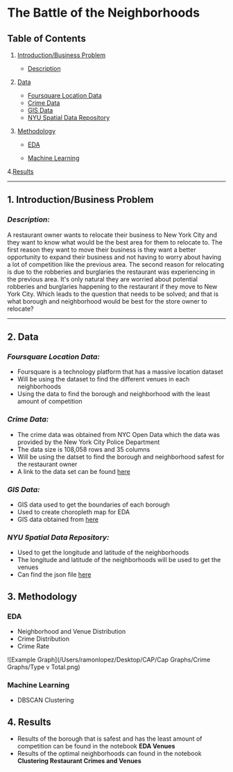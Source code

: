
# The Battle of the Neighborhoods



## Table of Contents
1. [Introduction/Business Problem](https://github.com/Raylo95/Capstone#1-introductionbusiness-problem)
   * [Description](https://github.com/Raylo95/Capstone#description)
    
2. [Data](https://github.com/Raylo95/Capstone#2-data)
    * [Foursquare Location Data](https://github.com/Raylo95/Capstone#foursquare-location-data)
    * [Crime Data](https://github.com/Raylo95/Capstone#crime-data)
    * [GIS Data](https://github.com/Raylo95/Capstone#gis-data)
    * [NYU Spatial Data Repository](https://github.com/Raylo95/Capstone/blob/master/README.md#nyu-spatial-data-repository)
    
3. [Methodology]()
    * [EDA]()
     
    * [Machine Learning]()
    
4.[Results]()



  
     
    


---
<!-- toc -->

## 1. Introduction/Business Problem

  ### _Description:_

A restaurant owner wants to relocate their business to New York City and they want to know what would be the best area for them to relocate to. The first reason they want to move their business is they want a better opportunity to expand their business and not having to worry about having a lot of competition like the previous area. The second reason for relocating is due to the robberies and burglaries the restaurant was experiencing in the previous area. It's only natural they are worried about potential robberies and burglaries happening to the restaurant if they move to New York City. Which leads to the question that needs to be solved; and that is what borough and neighborhood would be best for the store owner to relocate?

---

## 2. Data

   ### _Foursquare Location Data:_
* Foursquare is a technology platform that has a massive location dataset
* Will be using the dataset to find the different venues in each neighborhoods
* Using the data to find the borough and neighborhood with the least amount of competition

 ### _Crime Data:_
 * The crime data was obtained from NYC Open Data which the data was provided by the New York City Police Department
 * The data size is 108,058 rows and 35 columns
 * Will be using the datset to find the borough and neighborhood safest for the restaurant owner
 * A link to the data set can be found [here](https://data.cityofnewyork.us/Public-Safety/NYPD-Complaint-Data-Current-Year-To-Date-/5uac-w243)
 ### _GIS Data:_
 * GIS data used to get the boundaries of each borough 
 * Used to create choropleth map for EDA
 * GIS data obtained from [here](https://data.cityofnewyork.us/City-Government/Borough-Boundaries/tqmj-j8zm) 
 
 ### _NYU Spatial Data Repository:_
 * Used to get the longitude and latitude of the neighborhoods
 * The longitude and latitude of the neighborhoods will be used to get the venues
 * Can find the json file [here](https://geo.nyu.edu/catalog/nyu_2451_34572)

## 3. Methodology

  ### EDA
  * Neighborhood and Venue Distribution
  * Crime Distribution
  * Crime Rate
    
![Example Graph](/Users/ramonlopez/Desktop/CAP/Cap Graphs/Crime Graphs/Type v Total.png)
    
  ### Machine Learning
  * DBSCAN Clustering 
    
  

## 4. Results
  * Results of the borough that is safest and has the least amount of competition can be found in the notebook **EDA Venues**
  * Results of the optimal neighborhoods can found in the notebook **Clustering Restaurant Crimes and Venues**

